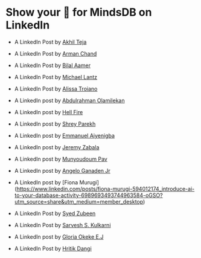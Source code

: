 # Show your 💚 for MindsDB on LinkedIn

- A LinkedIn Post by [Akhil Teja](https://www.linkedin.com/posts/akhilsplendid_quickstart-activity-6987415292276592640-CYnu?utm_source=share&utm_medium=member_desktop)

- A LinkedIn Post by [Arman Chand](https://www.linkedin.com/posts/arman-chand-020099128_hacktoberfest2022-activity-6986237583819198465-LBsR?utm_source=share&utm_medium=member_desktop)

- A LinkedIn Post by [Bilal Aamer](https://www.linkedin.com/posts/bilal-aamer_community-hacktoberfest-mindsdb-activity-6983424490730905600-RwIE?utm_source=share&utm_medium=member_desktop)

- A LinkedIn Post by [Michael Lantz](https://www.linkedin.com/posts/michael-lantz-54999165_for-those-interested-in-democratizing-machine-activity-6983496231184420864-gqGB/?utm_source=share&utm_medium=member_desktop)

- A LinkedIn Post by [Alissa Troiano](https://www.linkedin.com/posts/alissatroiano_hacktoberfest-contributing-prizes-mindsdb-activity-6983465965325803520-U8qe?utm_source=share&utm_medium=member_desktop)

- A LinkedIn post by [Abdulrahman Olamilekan](https://www.linkedin.com/feed/update/urn:li:activity:6984003219572068353/)

- A LinkedIn post by [Hell Fire](https://www.linkedin.com/posts/hell-fire-7a8544253_machinelearning-activity-6985893709196185600-dp3U?utm_source=share&utm_medium=member_desktop)

- A LinkedIn post by [Shrey Parekh](https://www.linkedin.com/posts/shrey-parekh-a16644200_quickstart-activity-6985973943211814912-Mulk?utm_source=share&utm_medium=member_desktop)

- A LinkedIn post by [Emmanuel Aiyenigba](https://www.linkedin.com/posts/emmanuel-aiyenigba-46b9331a3_i-recently-discovered-mindsdb-an-open-source-activity-6986369927674761216-bToN?utm_source=share&utm_medium=member_desktop)

- A LinkedIn post by [Jeremy Zabala](https://www.linkedin.com/posts/zavbala_hacktoberfest2022-activity-6986871570870779904-Epsn?utm_source=share&utm_medium=member_desktop)

- A LinkedIn post by [Munyoudoum Pav](https://www.linkedin.com/posts/munyoudoum_how-to-deploy-mindsdb-on-your-local-machine-activity-6988933107886276608-Ps1r?utm_source=share&utm_medium=member_desktop)

- A LinkedIn post by [Angelo Ganaden Jr](https://www.linkedin.com/posts/angelo-ganaden-2245b6120_had-fun-integrating-ai-in-my-database-using-activity-6989554095598518272-wa4y/?utm_source=share&utm_medium=member_desktop)

- A LinkedIn post by [Fiona Murugi] (https://www.linkedin.com/posts/fiona-murugi-594012174_introduce-ai-to-your-database-activity-6989693493744963584-oGSO?utm_source=share&utm_medium=member_desktop)

- A LinkedIn Post by [Syed Zubeen](https://www.linkedin.com/posts/syedzubeen_introduce-ai-to-your-database-activity-6990496536421904384-yLwm?utm_source=share&utm_medium=member_desktop)

- A LinkedIn Post by [Sarvesh S. Kulkarni](https://www.linkedin.com/posts/sarvesh-kulkarni-786ab8131_tutorial-to-predict-the-genre-of-books-using-activity-6991360686719197184-Dlxw?utm_source=share&utm_medium=member_desktop)

- A LinkedIn post by [Gloria Okeke E.J](https://www.linkedin.com/posts/gloria-okeke-e-j_hacktoberfest2022-hacktoberfest-blockchain-activity-6991022112140374016-8FDJ?utm_source=share&utm_medium=member_android)

- A LinkedIn Post by [Hritik Dangi](https://www.linkedin.com/posts/sparsh-singh3_modein-activity-6991446202139488256-F9iu?utm_source=share&utm_medium=member_desktop)

